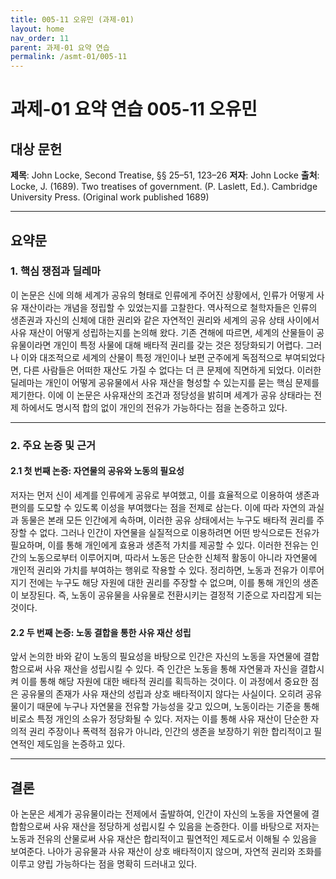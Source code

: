 ```yaml
---
title: 005-11 오유민 (과제-01)
layout: home
nav_order: 11
parent: 과제-01 요약 연습
permalink: /asmt-01/005-11
---
```


# 과제-01 요약 연습 005-11 오유민

## 대상 문헌  
**제목**: John Locke, Second Treatise, §§ 25–51, 123–26
**저자**: John Locke
**출처**: Locke, J. (1689). Two treatises of government. (P. Laslett, Ed.). Cambridge University Press. (Original work published 1689)

---

## 요약문  

### 1. 핵심 쟁점과 딜레마   
이 논문은 신에 의해 세계가 공유의 형태로 인류에게 주어진 상황에서, 인류가 어떻게 사유 재산이라는 개념을 정립할 수 있었는지를 고찰한다. 역사적으로 철학자들은 인류의 생존권과 자신의 신체에 대한 권리와 같은 자연적인 권리와 세계의 공유 상태 사이에서 사유 재산이 어떻게 성립하는지를 논의해 왔다. 기존 견해에 따르면, 세계의 산물들이 공유물이라면 개인이 특정 사물에 대해 배타적 권리를 갖는 것은 정당화되기 어렵다. 그러나 이와 대조적으로 세계의 산물이 특정 개인이나 보편 군주에게 독점적으로 부여되었다면, 다른 사람들은 어떠한 재산도 가질 수 없다는 더 큰 문제에 직면하게 되었다. 이러한 딜레마는 개인이 어떻게 공유물에서 사유 재산을 형성할 수 있는지를 묻는 핵심 문제를 제기한다. 이에 이 논문은 사유재산의 조건과 정당성을 밝히며 세계가 공유 상태라는 전제 하에서도 명시적 합의 없이 개인의 전유가 가능하다는 점을 논증하고 있다.

---

### 2. 주요 논증 및 근거  

#### 2.1 첫 번째 논증: 자연물의 공유와 노동의 필요성  
저자는 먼저 신이 세계를 인류에게 공유로 부여했고, 이를 효율적으로 이용하여 생존과 편의를 도모할 수 있도록 이성을 부여했다는 점을 전제로 삼는다. 이에 따라 자연의 과실과 동물은 본래 모든 인간에게 속하며, 이러한 공유 상태에서는 누구도 배타적 권리를 주장할 수 없다. 그러나 인간이 자연물을 실질적으로 이용하려면 어떤 방식으로든 전유가 필요하며, 이를 통해 개인에게 효용과 생존적 가치를 제공할 수 있다. 이러한 전유는 인간의 노동으로부터 이루어지며, 따라서 노동은 단순한 신체적 활동이 아니라 자연물에 개인적 권리와 가치를 부여하는 행위로 작용할 수 있다. 정리하면, 노동과 전유가 이루어지기 전에는 누구도 해당 자원에 대한 권리를 주장할 수 없으며, 이를 통해 개인의 생존이 보장된다. 즉, 노동이 공유물을 사유물로 전환시키는 결정적 기준으로 자리잡게 되는 것이다.
#### 2.2 두 번째 논증: 노동 결합을 통한 사유 재산 성립 
앞서 논의한 바와 같이 노동의 필요성을 바탕으로 인간은 자신의 노동을 자연물에 결합함으로써 사유 재산을 성립시킬 수 있다. 즉 인간은 노동을 통해 자연물과 자신을 결합시켜 이를 통해 해당 자원에 대한 배타적 권리를 획득하는 것이다. 이 과정에서 중요한 점은 공유물의 존재가 사유 재산의 성립과 상호 배타적이지 않다는 사실이다. 오히려 공유물이기 때문에 누구나 자연물을 전유할 가능성을 갖고 있으며, 노동이라는 기준을 통해 비로소 특정 개인의 소유가 정당화될 수 있다. 저자는 이를 통해 사유 재산이 단순한 자의적 권리 주장이나 폭력적 점유가 아니라, 인간의 생존을 보장하기 위한 합리적이고 필연적인 제도임을 논증하고 있다.

---

## 결론  
아 논문은 세계가 공유물이라는 전제에서 출발하여, 인간이 자신의 노동을 자연물에 결합함으로써 사유 재산을 정당하게 성립시킬 수 있음을 논증한다. 이를 바탕으로 저자는 노동과 전유의 산물로써 사유 재산은 합리적이고 필연적인 제도로서 이해될 수 있음을 보여준다. 나아가 공유물과 사유 재산이 상호 배타적이지 않으며, 자연적 권리와 조화를 이루고 양립 가능하다는 점을 명확히 드러내고 있다.
